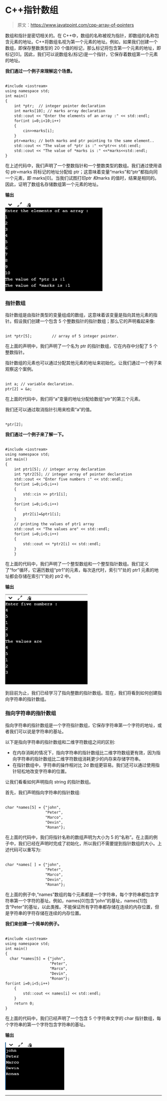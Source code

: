 # C++指针数组

> 原文：<https://www.javatpoint.com/cpp-array-of-pointers>

数组和指针是密切相关的。在 C++中，数组的名称被视为指针，即数组的名称包含元素的地址。C++将数组名视为第一个元素的地址。例如，如果我们创建一个数组，即保存整数类型的 20 个值的标记，那么标记将包含第一个元素的地址，即标记[0]。因此，我们可以说数组名(标记)是一个指针，它保存着数组第一个元素的地址。

**我们通过一个例子来理解这个场景。**

```

#include <iostream>
using namespace std;
int main()
{
    int *ptr;  // integer pointer declaration
    int marks[10]; // marks array declaration
    std::cout << "Enter the elements of an array :" << std::endl;
    for(int i=0;i<10;i++)
    {
        cin>>marks[i];
    }
    ptr=marks; // both marks and ptr pointing to the same element..
    std::cout << "The value of *ptr is :" <<*ptr<< std::endl;
    std::cout << "The value of *marks is :" <<*marks<<std::endl;
}

```

在上述代码中，我们声明了一个整数指针和一个整数类型的数组。我们通过使用语句 ptr=marks 将标记的地址分配给 ptr；这意味着变量“marks”和“ptr”都指向同一个元素，即 marks[0]。当我们试图打印*ptr 和*marks 的值时，结果是相同的。因此，证明了数组名存储数组第一个元素的地址。

**输出**

![C++ Array of Pointers](img/65faf458ea91470f9b900ed6f4adcf9b.png)

### 指针数组

指针数组是由指针类型的变量组成的数组，这意味着该变量是指向其他元素的指针。假设我们创建一个包含 5 个整数指针的指针数组；那么它的声明看起来像:

```

int *ptr[5];         // array of 5 integer pointer. 

```

在上面的声明中，我们声明了一个名为 ptr 的指针数组，它在内存中分配了 5 个整数指针。

指针数组的元素也可以通过分配其他元素的地址来初始化。让我们通过一个例子来观察这个案例。

```

int a; // variable declaration.
ptr[2] = &a;  

```

在上面的代码中，我们将“a”变量的地址分配给数组“ptr”的第三个元素。

我们还可以通过取消指针引用来检索“a”的值。

```

*ptr[2];

```

**我们通过一个例子来了解一下。**

```

#include <iostream>
using namespace std;
int main()
{
    int ptr1[5]; // integer array declaration
    int *ptr2[5]; // integer array of pointer declaration
    std::cout << "Enter five numbers :" << std::endl;
    for(int i=0;i<5;i++)
    {
        std::cin >> ptr1[i];
    }
    for(int i=0;i<5;i++)
    {
        ptr2[i]=&ptr1[i]; 
    }
    // printing the values of ptr1 array
    std::cout << "The values are" << std::endl;
    for(int i=0;i<5;i++)
    {
        std::cout << *ptr2[i] << std::endl;
    }
    }

```

在上面的代码中，我们声明了一个整型数组和一个整型指针数组。我们定义了“for”循环，它遍历数组“ptr1”的元素，每次迭代时，索引“I”处的 ptr1 元素的地址都会存储在索引“I”处的 ptr2 中。

**输出**

![C++ Array of Pointers](img/b4edcfbdc6c20ce9a33649c7fe2a32e9.png)

到目前为止，我们已经学习了指向整数的指针数组。现在，我们将看到如何创建指向字符串的指针数组。

### 指向字符串的指针数组

指向字符串的指针数组是一个字符指针数组，它保存字符串第一个字符的地址，或者我们可以说是字符串的基址。

以下是指向字符串的指针数组和二维字符数组之间的区别:

*   在内存消耗的情况下，指向字符串的指针数组比二维字符数组更有效，因为指向字符串的指针数组比二维字符数组消耗更少的内存来存储字符串。
*   在指针数组中，字符串的操作相对比 2d 数组更容易。我们还可以通过使用指针轻松地改变字符串的位置。

让我们看看如何声明指向 string 的指针数组。

首先，我们声明指向字符串的指针数组:

```

char *names[5] = {"john",
                  "Peter",
                  "Marco",
                  "Devin",
                  "Ronan"};

```

在上面的代码中，我们将指针名称的数组声明为大小为 5 的“名称”。在上面的例子中，我们已经在声明时完成了初始化，所以我们不需要提到指针数组的大小。上述代码可以重写为:

```

char *names[ ] = {"john",
                  "Peter",
                  "Marco",
                  "Devin",
                  "Ronan"};

```

在上面的例子中,“names”数组的每个元素都是一个字符串，每个字符串都包含字符串第一个字符的基址。例如，names[0]包含“john”的基址，names[1]包含“Peter”的基址，以此类推。不能保证所有字符串都存储在连续的内存位置，但是字符串的字符存储在连续的内存位置。

**我们来创建一个简单的例子。**

```

#include <iostream>
using namespace std;
int main()
{
  char *names[5] = {"john",
                    "Peter",
                    "Marco",
                    "Devin",
                    "Ronan"};
for(int i=0;i<5;i++)
    {
        std::cout << names[i] << std::endl;
    }
    return 0;
}

```

在上面的代码中，我们已经声明了一个包含 5 个字符串文字的 char 指针数组，每个字符串的第一个字符包含字符串的基址。

**输出**

![C++ Array of Pointers](img/2114e8a9f501ba20c3cbb7a221841d9d.png)

* * *